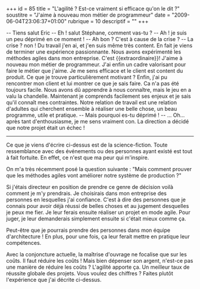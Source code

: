 +++
id = 85
title = "L'agilité ? Est-ce vraiment si efficace qu'on le dit ?"
soustitre = "J'aime à nouveau mon métier de programmeur"
date = "2009-06-04T23:06:37+01:00"
rubrique = 10
descriptif = ""
+++

<div class="chapo"></div>
-- Tiens salut Eric
-- Eh ! salut Stéphane, comment vas-tu ?
-- Ah ! je suis un peu déprimé en ce moment !
-- Ah bon ? C'est à cause de la crise ?
-- La crise ? non ! Du travail j'en ai, et j'en suis même très content. En fait je viens de terminer une expérience passionnante. Nous avons expérimenté les méthodes agiles dans mon entreprise. C'est {{extraordinaire}}! J'aime à nouveau mon métier de programmeur. J'ai enfin un cadre valorisant pour faire le métier que j'aime. Je me sens efficace et le client est content du produit.
Ce que je trouve particulièrement motivant ? Enfin, j'ai pu rencontrer mon client et lui montrer ce que je sais faire. Ca n'a pas été toujours facile. Nous avons dû apprendre à nous connaître, mais le jeu en a valu la chandelle. Maintenant je comprends facilement ses enjeux et je sais qu'il connaît mes contraintes. Notre relation de travail est une relation d'adultes qui cherchent ensemble à réaliser une belle chose, un beau programme, utile et pratique. 
-- Mais pourquoi es-tu déprimé !
-- ... Oh... après tant d'enthousiasme, je me sens vraiment con. La direction a décidé que notre projet était un échec !

----

Ce que je viens d'écrire ci-dessus est de la science-fiction. Toute ressemblance avec des événements ou des personnes ayant existé est tout à fait fortuite. En effet, ce n'est que ma peur qui m'inspire. 

On m'a très récemment posé la question suivante : 
"Mais comment prouver que les méthodes agiles vont améliorer notre système de production ?"

Si j'étais directeur en position de prendre ce genre de décision voilà comment je m'y prendrais. Je choisirais dans mon entreprise des personnes en lesquelles j'ai confiance. C'est à dire des personnes que je connais pour avoir déjà réussi de belles choses et au jugement desquelles je peux me fier. Je leur ferais ensuite réaliser un projet en mode agile. Pour juger, je leur demanderais simplement ensuite si c'était mieux comme ça.

Peut-être que je pourrais prendre des personnes dans mon équipe d'architecture ! En plus, pour une fois, ça leur ferait mettre en pratique leur compétences.

Avec la conjoncture actuelle, la maîtrise d'ouvrage ne focalise que sur les coûts. Il faut réduire les coûts ! Mais bien dépenser son argent, n'est-ce pas une manière de réduire les coûts ? L'agilité apporte ça. Un meilleur taux de réussite globale des projets. Vous voulez des chiffres ? Faites plutôt l'expérience que j'ai décrite ci-dessus.